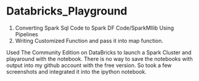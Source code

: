 # Databricks_Playground
1. Converting Spark Sql Code to Spark DF Code/SparkMllib Using Pipelines
2. Writing Customized Function and pass it into map function.

Used The Community Edition on DataBricks to launch a Spark Cluster and playaround with the notebook. There is no way to save the notebooks with output into my github account with the free version. So took a few screenshots and integrated it into the ipython notebook.
